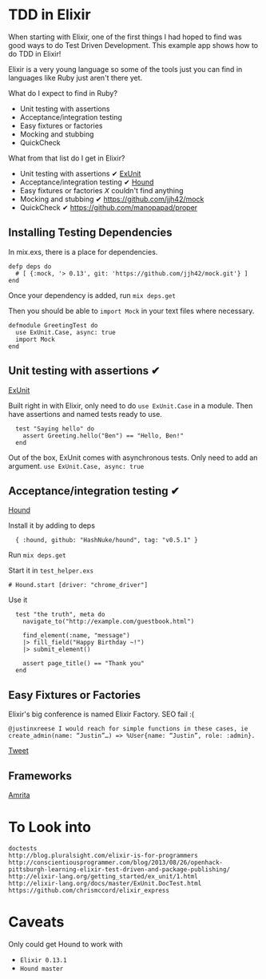 # TDD in Elixir

When starting with Elixir, one of the first things I had hoped to find was good
ways to do Test Driven Development. This example app shows how to do TDD in
Elixir!

Elixir is a very young language so some of the tools just you can find in
languages like Ruby just aren't there yet.

What do I expect to find in Ruby?

- Unit testing with assertions
- Acceptance/integration testing
- Easy fixtures or factories
- Mocking and stubbing
- QuickCheck

What from that list do I get in Elixir?

- Unit testing with assertions ✔︎ [ExUnit](http://elixir-lang.org/getting_started/ex_unit/1.html)
- Acceptance/integration testing ✔︎ [Hound](https://github.com/HashNuke/hound)
- Easy fixtures or factories 𝘟 couldn't find anything
- Mocking and stubbing ✔︎ https://github.com/jjh42/mock
- QuickCheck ✔︎ https://github.com/manopapad/proper

## Installing Testing Dependencies

In mix.exs, there is a place for dependencies.

````
defp deps do
  # [ {:mock, '> 0.13', git: 'https://github.com/jjh42/mock.git'} ]
end
````

Once your dependency is added, run `mix deps.get`

Then you should be able to `import Mock` in your text files where necessary.

````
defmodule GreetingTest do
  use ExUnit.Case, async: true
  import Mock
end
````

## Unit testing with assertions ✔︎

[ExUnit](http://elixir-lang.org/getting_started/ex_unit/1.html)

Built right in with Elixir, only need to do `use ExUnit.Case` in a module. Then
have assertions and named tests ready to use.

````
  test "Saying hello" do
    assert Greeting.hello("Ben") == "Hello, Ben!"
  end
````

Out of the box, ExUnit comes with asynchronous tests. Only need to add an
argument. `use ExUnit.Case, async: true`

## Acceptance/integration testing ✔︎

[Hound](https://github.com/HashNuke/hound)

Install it by adding to deps

````
  { :hound, github: "HashNuke/hound", tag: "v0.5.1" }
````

Run `mix deps.get`

Start it in `test_helper.exs`

````
# Hound.start [driver: "chrome_driver"]
````

Use it

````
  test "the truth", meta do
    navigate_to("http://example.com/guestbook.html")

    find_element(:name, "message")
    |> fill_field("Happy Birthday ~!")
    |> submit_element()

    assert page_title() == "Thank you"
  end
````

## Easy Fixtures or Factories

Elixir's big conference is named Elixir Factory. SEO fail :(

````
@justinxreese I would reach for simple functions in these cases, ie
create_admin(name: “Justin”…) => %User{name: “Justin”, role: :admin}.
````

[Tweet](https://twitter.com/chris_mccord/status/466371187585863681)

## Frameworks

[Amrita](https://github.com/josephwilk/amrita)

# To Look into
````
doctests
http://blog.pluralsight.com/elixir-is-for-programmers
http://conscientiousprogrammer.com/blog/2013/08/26/openhack-pittsburgh-learning-elixir-test-driven-and-package-publishing/
http://elixir-lang.org/getting_started/ex_unit/1.html
http://elixir-lang.org/docs/master/ExUnit.DocTest.html
https://github.com/chrismccord/elixir_express
````

# Caveats

Only could get Hound to work with

- `Elixir 0.13.1`
- `Hound master`
